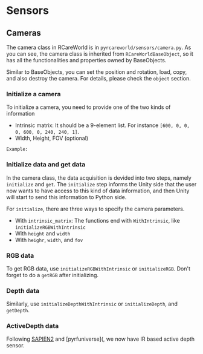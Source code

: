 # Sensors
## Cameras
The camera class in RCareWorld is in `pyrcareworld/sensors/camera.py`. As you can see, the camera class is inherited from `RCareWorldBaseObject`, so it has all the functionalities and properties owned by BaseObjects.

Similar to BaseObjects, you can set the position and rotation, load, copy, and also destroy the camera. For details, please check the `object` section.

### Initialize a camera
To initialize a camera, you need to provide one of the two kinds of information
- Intrinsic matrix: It should be a 9-element list. For instance `[600, 0, 0, 0, 600, 0, 240, 240, 1]`.
- Width, Height, FOV (optional)

```
Example:
```



### Initialize data and get data
In the camera class, the data acquisition is devided into two steps, namely `initialize` and `get`. The `initialize` step informs the Unity side that the user now wants to have access to this kind of data information, and then Unity will start to send this information to Python side. 

For `initialize`, there are three ways to specify the camera parameters. 
- With `intrinsic_matrix`: The functions end with `WithIntrinsic`, like `initializeRGBWithIntrinsic`
- With `height` and `width`
- With `heighr`, `width`, and `fov`

### RGB data
To get RGB data, use `initializeRGBWithIntrinsic` or `initializeRGB`. Don't forget to do a `getRGB` after initializing.

### Depth data
Similarly, use `initializeDepthWithIntrinsic` or `initializeDepth`, and `getDepth`.

### ActiveDepth data
Following [SAPIEN2](https://sapien.ucsd.edu/docs/2.0/tutorial/rendering/raytracing_renderer.html#sensor-simulation-in-kuafu) and [pyrfuniverse](, we now have IR based active depth sensor. 
### 
